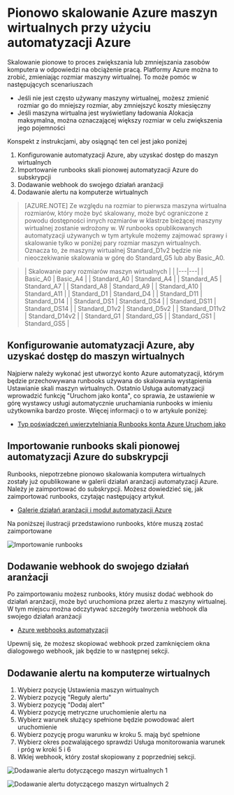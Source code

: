 <properties
    pageTitle="Pionowo skalowanie Azure maszyn wirtualnych przy użyciu automatyzacji Azure | Microsoft Azure"
    description="Jak pionowo przeskalować maszyny wirtualnej Linux w odpowiedzi na monitorowanie alertów przy użyciu automatyzacji Azure"
    services="virtual-machines-linux"
    documentationCenter=""
    authors="singhkays"
    manager="timlt"
    editor=""
    tags="azure-resource-manager"/>

<tags
    ms.service="virtual-machines-linux"
    ms.workload="infrastructure-services"
    ms.tgt_pltfrm="vm-linux"
    ms.devlang="na"
    ms.topic="article"
    ms.date="03/29/2016"
    ms.author="singhkay"/>

# <a name="vertically-scale-azure-virtual-machine-with-azure-automation"></a>Pionowo skalowanie Azure maszyn wirtualnych przy użyciu automatyzacji Azure

Skalowanie pionowe to proces zwiększania lub zmniejszania zasobów komputera w odpowiedzi na obciążenie pracą. Platformy Azure można to zrobić, zmieniając rozmiar maszyny wirtualnej. To może pomóc w następujących scenariuszach

- Jeśli nie jest często używany maszyny wirtualnej, możesz zmienić rozmiar go do mniejszy rozmiar, aby zmniejszyć koszty miesięczny
- Jeśli maszyna wirtualna jest wyświetlany ładowania Alokacja maksymalna, można oznaczającej większy rozmiar w celu zwiększenia jego pojemności

Konspekt z instrukcjami, aby osiągnąć ten cel jest jako poniżej

1. Konfigurowanie automatyzacji Azure, aby uzyskać dostęp do maszyn wirtualnych
2. Importowanie runbooks skali pionowej automatyzacji Azure do subskrypcji
3. Dodawanie webhook do swojego działań aranżacji
4. Dodawanie alertu na komputerze wirtualnych

> [AZURE.NOTE] Ze względu na rozmiar to pierwsza maszyna wirtualna rozmiarów, który może być skalowany, może być ograniczone z powodu dostępności innych rozmiarów w klastrze bieżącej maszyny wirtualnej zostanie wdrożony w. W runbooks opublikowanych automatyzacji używanych w tym artykule możemy zajmować sprawy i skalowanie tylko w poniżej pary rozmiar maszyn wirtualnych. Oznacza to, że maszyny wirtualnej Standard_D1v2 będzie nie nieoczekiwanie skalowania w górę do Standard_G5 lub aby Basic_A0.

>| Skalowanie pary rozmiarów maszyn wirtualnych |   |
|---|---|
|  Basic_A0 |  Basic_A4 |
|  Standard_A0 | Standard_A4 |
|  Standard_A5 | Standard_A7  |
|  Standard_A8 | Standard_A9  |
|  Standard_A10 |  Standard_A11 |
|  Standard_D1 |  Standard_D4 |
|  Standard_D11 | Standard_D14  |
|  Standard_DS1 |  Standard_DS4 |
|  Standard_DS11 | Standard_DS14  |
|  Standard_D1v2 |  Standard_D5v2 |
|  Standard_D11v2 |  Standard_D14v2 |
|  Standard_G1 |  Standard_G5 |
|  Standard_GS1 |  Standard_GS5 |

## <a name="setup-azure-automation-to-access-your-virtual-machines"></a>Konfigurowanie automatyzacji Azure, aby uzyskać dostęp do maszyn wirtualnych

Najpierw należy wykonać jest utworzyć konto Azure automatyzacji, którym będzie przechowywana runbooks używana do skalowania wystąpienia Ustawianie skali maszyn wirtualnych. Ostatnio Usługa automatyzacji wprowadzić funkcję "Uruchom jako konta", co sprawia, że ustawienie w górę wystawcy usługi automatycznie uruchamiania runbooks w imieniu użytkownika bardzo proste. Więcej informacji o to w artykule poniżej:

* [Typ poświadczeń uwierzytelniania Runbooks konta Azure Uruchom jako](../automation/automation-sec-configure-azure-runas-account.md)

## <a name="import-the-azure-automation-vertical-scale-runbooks-into-your-subscription"></a>Importowanie runbooks skali pionowej automatyzacji Azure do subskrypcji

Runbooks, niepotrzebne pionowo skalowania komputera wirtualnych zostały już opublikowane w galerii działań aranżacji automatyzacji Azure. Należy je zaimportować do subskrypcji. Możesz dowiedzieć się, jak zaimportować runbooks, czytając następujący artykuł.

* [Galerie działań aranżacji i moduł automatyzacji Azure](../automation/automation-runbook-gallery.md)

Na poniższej ilustracji przedstawiono runbooks, które muszą zostać zaimportowane

![Importowanie runbooks](./media/virtual-machines-vertical-scaling-automation/scale-runbooks.png)

## <a name="add-a-webhook-to-your-runbook"></a>Dodawanie webhook do swojego działań aranżacji

Po zaimportowaniu możesz runbooks, który musisz dodać webhook do działań aranżacji, może być uruchomiona przez alertu z maszyny wirtualnej. W tym miejscu można odczytywać szczegóły tworzenia webhook dla swojego działań aranżacji

* [Azure webhooks automatyzacji](../automation/automation-webhooks.md)

Upewnij się, że możesz skopiować webhook przed zamknięciem okna dialogowego webhook, jak będzie to w następnej sekcji.

## <a name="add-an-alert-to-your-virtual-machine"></a>Dodawanie alertu na komputerze wirtualnych

1. Wybierz pozycję Ustawienia maszyn wirtualnych
2. Wybierz pozycję "Reguły alertu"
3. Wybierz pozycję "Dodaj alert"
4. Wybierz pozycję metryczne uruchomienie alertu na
5. Wybierz warunek służący spełnione będzie powodować alert uruchomienie
6. Wybierz pozycję progu warunku w kroku 5. mają być spełnione
7. Wybierz okres pozwalającego sprawdzi Usługa monitorowania warunek i próg w kroki 5 i 6
8. Wklej webhook, który został skopiowany z poprzedniej sekcji.

![Dodawanie alertu dotyczącego maszyn wirtualnych 1](./media/virtual-machines-vertical-scaling-automation/add-alert-webhook-1.png)

![Dodawanie alertu dotyczącego maszyn wirtualnych 2](./media/virtual-machines-vertical-scaling-automation/add-alert-webhook-2.png)